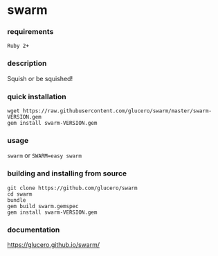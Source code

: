 # swarm

### requirements

`Ruby 2+`

### description

Squish or be squished!

### quick installation

```
wget https://raw.githubusercontent.com/glucero/swarm/master/swarm-VERSION.gem
gem install swarm-VERSION.gem
```

### usage

`swarm` or `SWARM=easy swarm`

### building and installing from source

```
git clone https://github.com/glucero/swarm
cd swarm
bundle
gem build swarm.gemspec
gem install swarm-VERSION.gem
```

### documentation

https://glucero.github.io/swarm/

